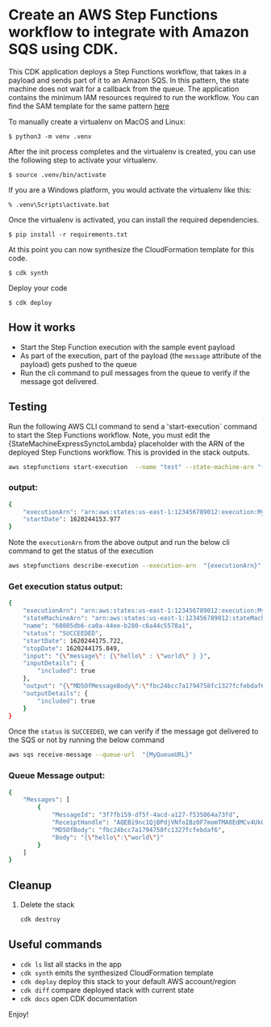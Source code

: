 
# Create an AWS Step Functions workflow to integrate with Amazon SQS using CDK.



This CDK application deploys a Step Functions workflow, that takes in a payload and sends part of it to an Amazon SQS. In this pattern, the state machine does not wait for a callback from the queue. The application contains the minimum IAM resources required to run the workflow.
You can find the SAM template for the same pattern [here](https://serverlessland.com/patterns/sfn-sqs)

To manually create a virtualenv on MacOS and Linux:

```
$ python3 -m venv .venv
```

After the init process completes and the virtualenv is created, you can use the following
step to activate your virtualenv.

```
$ source .venv/bin/activate
```

If you are a Windows platform, you would activate the virtualenv like this:

```
% .venv\Scripts\activate.bat
```

Once the virtualenv is activated, you can install the required dependencies.

```
$ pip install -r requirements.txt
```

At this point you can now synthesize the CloudFormation template for this code.

```
$ cdk synth
```

Deploy your code

```
$ cdk deploy
```


## How it works

* Start the Step Function execution with the sample event payload 
* As part of the execution, part of the payload (the `message` attribute of the payload) gets pushed to the queue
* Run the cli command to pull messages from the queue to verify if the message got delivered.

## Testing

Run the following AWS CLI command to send a 'start-execution` command to start the Step Functions workflow. Note, you must edit the {StateMachineExpressSynctoLambda} placeholder with the ARN of the deployed Step Functions workflow. This is provided in the stack outputs.

```bash
aws stepfunctions start-execution  --name "test" --state-machine-arn "{StateMachinetoSQS}" --input "{\"message\": {\"hello\" : \"world\" } }"
```

### output:

```bash
{
    "executionArn": "arn:aws:states:us-east-1:123456789012:execution:MyStateMachine-LIXV3ls6HtnY:test",
    "startDate": 1620244153.977
}
```

Note the `executionArn` from the above output and run the below  cli command to get the status of the execution

```bash
aws stepfunctions describe-execution --execution-arn  "{executionArn}"
```

### Get execution status output:

```bash
{
    "executionArn": "arn:aws:states:us-east-1:123456789012:execution:MyStateMachine-LIXV3ls6HtnY:test",
    "stateMachineArn": "arn:aws:states:us-east-1:123456789012:stateMachine:MyStateMachine-LIXV3lsV8tnY",
    "name": "60805db6-ca0a-44ee-b280-c6a44c5578a1",
    "status": "SUCCEEDED",
    "startDate": 1620244175.722,
    "stopDate": 1620244175.849,
    "input": "{\"message\": {\"hello\" : \"world\" } }",
    "inputDetails": {
        "included": true
    },
    "output": "{\"MD5OfMessageBody\":\"fbc24bcc7a1794758fc1327fcfebdaf6\",\"MessageId\":\"faec3da7-cb2c-4b72-9cc8-98fdc4e72773\",\"SdkHttpMetadata\":{\"AllHttpHeaders\":{\"x-amzn-RequestId\":[\"522cc894-5c35-493d-a1ce-f95e71162dfd\"],\"Content-Length\":[\"378\"],\"Date\":[\"Wed, 05 May 2021 19:49:35 GMT\"],\"Content-Type\":[\"text/xml\"]},\"HttpHeaders\":{\"Content-Length\":\"378\",\"Content-Type\":\"text/xml\",\"Date\":\"Wed, 05 May 2021 19:49:35 GMT\",\"x-amzn-RequestId\":\"522cc894-5c35-493d-a1ce-f95e71162dfd\"},\"HttpStatusCode\":200},\"SdkResponseMetadata\":{\"RequestId\":\"522cc894-5c35-493d-a1ce-f95e71162dfd\"}}",
    "outputDetails": {
        "included": true
    }
}
```
Once the `status` is `SUCCEEDED`, we can verify if the message got delivered to the SQS or not by running the below command

```bash
aws sqs receive-message --queue-url  "{MyQueueURL}"
```

### Queue Message output:

```bash
{
    "Messages": [
        {
            "MessageId": "3f7fb159-df5f-4acd-a127-f535064a73fd",
            "ReceiptHandle": "AQEBi9nc1QjBPdjVNfoIBz0F7momTMA0EdMCv4UkQAQEBi9nc1QjBPdjVNfoIBz0F7momTMA0EdMCv4UkQ",
            "MD5OfBody": "fbc24bcc7a1794758fc1327fcfebdaf6",
            "Body": "{\"hello\":\"world\"}"
        }
    ]
}
```

## Cleanup
 
1. Delete the stack
    ```bash
    cdk destroy
    ```
   
## Useful commands

 * `cdk ls`          list all stacks in the app
 * `cdk synth`       emits the synthesized CloudFormation template
 * `cdk deploy`      deploy this stack to your default AWS account/region
 * `cdk diff`        compare deployed stack with current state
 * `cdk docs`        open CDK documentation

Enjoy!
